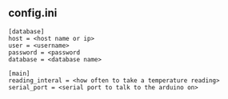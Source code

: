 config.ini
------
    [database]
    host = <host name or ip>
    user = <username>
    password = <password
    database = <database name>

    [main]
    reading_interal = <how often to take a temperature reading>
    serial_port = <serial port to talk to the arduino on>
